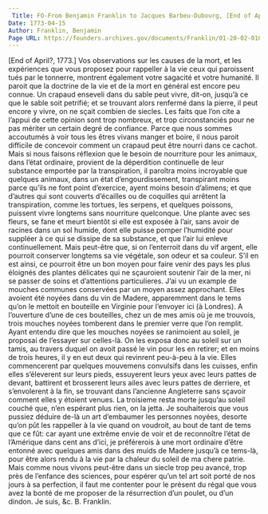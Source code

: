 ```yaml
---
 Title: FO-From Benjamin Franklin to Jacques Barbeu-Dubourg, [End of April 1773?]
Date: 1773-04-15
Author: Franklin, Benjamin
Page URL: https://founders.archives.gov/documents/Franklin/01-20-02-0109
---
```


[End of April?, 1773.]
Vos observations sur les causes de la mort, et les expériences que vous proposez pour rappeller à la vie ceux qui paroissent tués par le tonnerre, montrent également votre sagacité et votre humanité. Il paroit que la doctrine de la vie et de la mort en général est encore peu connue.
Un crapaud enseveli dans du sable peut vivre, dit-on, jusqu’à ce que le sable soit petrifié; et se trouvant alors renfermé dans la pierre, il peut encore y vivre, on ne sçait combien de siecles. Les faits que l’on cite a l’appui de cette opinion sont trop nombreux, et trop circonstanciés pour ne pas mériter un certain degré de confiance. Parce que nous sommes accoutumés à voir tous les êtres vivans manger et boire, il nous paroit difficile de concevoir comment un crapaud peut être nourri dans ce cachot. Mais si nous faisons réflexion que le besoin de nourriture pour les animaux, dans l’état ordinaire, provient de la déperdition continuelle de leur substance emportée par la transpiration, il paroîtra moins incroyable que quelques animaux, dans un état d’engourdissement, transpirant moins parce qu’ils ne font point d’exercice, ayent moins besoin d’alimens; et que d’autres qui sont couverts d’écailles ou de coquilles qui arrêtent la transpiration, comme les tortues, les serpens, et quelques poissons, puissent vivre longtems sans nourriture quelconque. Une plante avec ses fleurs, se fane et meurt bientôt si elle est exposée à l’air, sans avoir de racines dans un sol humide, dont elle puisse pomper l’humidité pour suppléer à ce qui se dissipe de sa substance, et que l’air lui enleve continuellement. Mais peut-être que, si on l’enterroit dans du vif argent, elle pourroit conserver longtems sa vie végétale, son odeur et sa couleur. S’il en est ainsi, ce pourroit être un bon moyen pour faire venir des pays les plus éloignés des plantes délicates qui ne sçauroient soutenir l’air de la mer, ni se passer de soins et d’attentions particulieres. J’ai vu un example de mouches communes conservées par un moyen assez approchant. Elles avoient été noyées dans du vin de Madere, apparemment dans le tems qu’on le mettoit en bouteille en Virginie pour l’envoyer ici (à Londres). A l’ouverture d’une de ces bouteilles, chez un de mes amis où je me trouvois, trois mouches noyées tomberent dans le premier verre que l’on remplit. Ayant entendu dire que les mouches noyées se ranimoient au soleil, je proposai de l’essayer sur celles-là. On les exposa donc au soleil sur un tamis, au travers duquel on avoit passé le vin pour les en retirer; et en moins de trois heures, il y en eut deux qui revinrent peu-à-peu à la vie. Elles commencerent par quelques mouvemens convulsifs dans les cuisses, enfin elles s’éleverent sur leurs pieds, essuyerent leurs yeux avec leurs pattes de devant, battirent et brosserent leurs ailes avec leurs pattes de derriere, et s’envolerent à la fin, se trouvant dans l’ancienne Angleterre sans sçavoir comment elles y étoient venues. La troisieme resta morte jusqu’au soleil couché que, n’en espérant plus rien, on la jetta.
Je souhaiterois que vous pussiez déduire de-là un art d’embaumer les personnes noyées, desorte qu’on pût les rappeller à la vie quand on voudroit, au bout de tant de tems que ce fût: car ayant une extrême envie de voir et de reconnoître l’état de l’Amérique dans cent ans d’ici, je préférerois à une mort ordinaire d’être entonné avec quelques amis dans des muids de Madere jusqu’à ce tems-là, pour être alors rendu à la vie par la chaleur du soleil de ma chere patrie. Mais comme nous vivons peut-être dans un siecle trop peu avancé, trop près de l’enfance des sciences, pour espérer qu’un tel art soit porté de nos jours à sa perfection, il faut me contenter pour le présent du régal que vous avez la bonté de me proposer de la résurrection d’un poulet, ou d’un dindon. Je suis, &c. 
B. Franklin.

